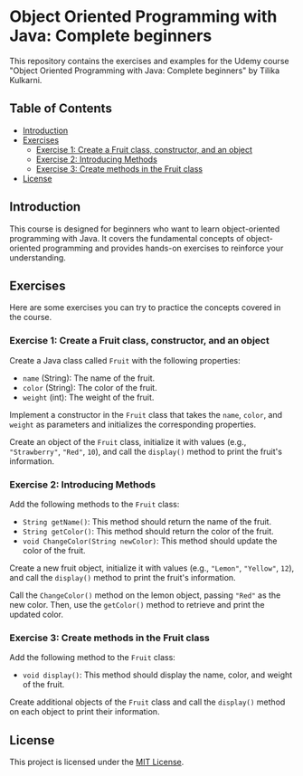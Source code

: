 # Object Oriented Programming with Java: Complete beginners

This repository contains the exercises and examples for the Udemy course "Object Oriented Programming with Java: Complete beginners" by Tilika Kulkarni.

## Table of Contents

- [Introduction](#introduction)
- [Exercises](#exercises)
  - [Exercise 1: Create a Fruit class, constructor, and an object](#exercise-1-create-a-fruit-class-constructor-and-an-object)
  - [Exercise 2: Introducing Methods](#exercise-2-introducing-methods)
  - [Exercise 3: Create methods in the Fruit class](#exercise-3-create-methods-in-the-fruit-class)
- [License](#license)

## Introduction

This course is designed for beginners who want to learn object-oriented programming with Java. It covers the fundamental concepts of object-oriented programming and provides hands-on exercises to reinforce your understanding.

## Exercises

Here are some exercises you can try to practice the concepts covered in the course.

### Exercise 1: Create a Fruit class, constructor, and an object

Create a Java class called `Fruit` with the following properties:

- `name` (String): The name of the fruit.
- `color` (String): The color of the fruit.
- `weight` (int): The weight of the fruit.

Implement a constructor in the `Fruit` class that takes the `name`, `color`, and `weight` as parameters and initializes the corresponding properties.

Create an object of the `Fruit` class, initialize it with values (e.g., `"Strawberry"`, `"Red"`, `10`), and call the `display()` method to print the fruit's information.

### Exercise 2: Introducing Methods

Add the following methods to the `Fruit` class:

- `String getName()`: This method should return the name of the fruit.
- `String getColor()`: This method should return the color of the fruit.
- `void ChangeColor(String newColor)`: This method should update the color of the fruit.

Create a new fruit object, initialize it with values (e.g., `"Lemon"`, `"Yellow"`, `12`), and call the `display()` method to print the fruit's information.

Call the `ChangeColor()` method on the lemon object, passing `"Red"` as the new color. Then, use the `getColor()` method to retrieve and print the updated color.

### Exercise 3: Create methods in the Fruit class

Add the following method to the `Fruit` class:

- `void display()`: This method should display the name, color, and weight of the fruit.

Create additional objects of the `Fruit` class and call the `display()` method on each object to print their information.

## License

This project is licensed under the [MIT License](LICENSE).
